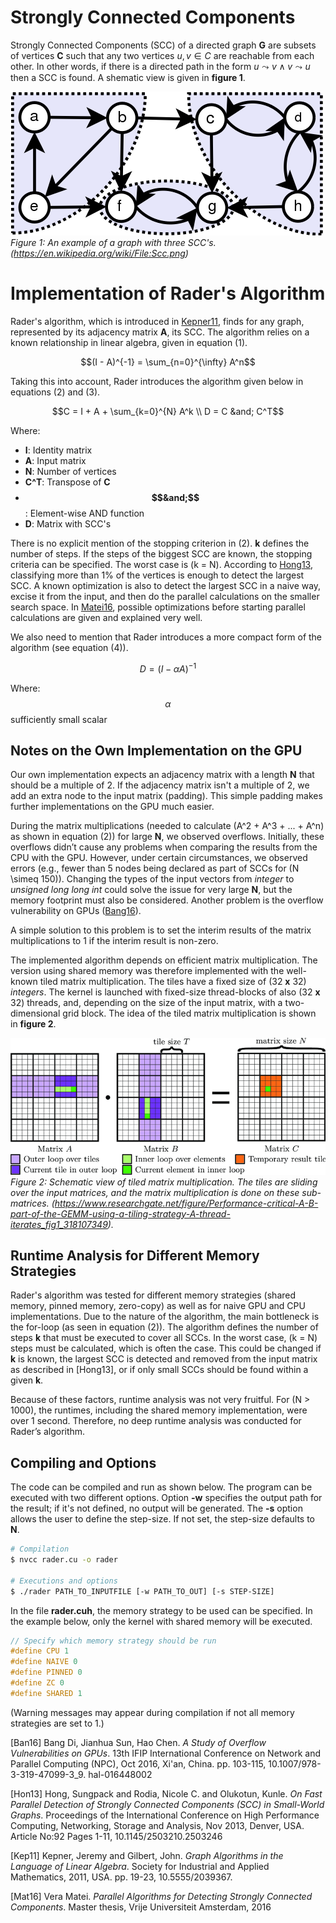 # Strongly Connected Components
Strongly Connected Components (SCC) of a directed graph **G** are subsets of vertices **C** such that any two vertices $u, v \in C$ are reachable from each other. In other words, if there is a directed path in the form $u \leadsto v \land v \leadsto u$ then a SCC is found. A shematic view is given in **figure 1**.

![SCC](images/scc.png)
_Figure 1: An example of a graph with three SCC's. (https://en.wikipedia.org/wiki/File:Scc.png)_

# Implementation of Rader's Algorithm

Rader's algorithm, which is introduced in [Kepner11](#), finds for any graph, represented by its adjacency matrix **A**, its SCC. The algorithm relies on a known relationship in linear algebra, given in equation (1).

```math
(I - A)^{-1} = \sum_{n=0}^{\infty} A^n
```

Taking this into account, Rader introduces the algorithm given below in equations (2) and (3).

```math
C = I + A + \sum_{k=0}^{N} A^k \\
D = C &and; C^T
```

Where:
- **I**: Identity matrix
- **A**: Input matrix
- **N**: Number of vertices
- **C^T**: Transpose of **C**
- **$$&and;$$**: Element-wise AND function
- **D**: Matrix with SCC's

There is no explicit mention of the stopping criterion in (2). **k** defines the number of steps. If the steps of the biggest SCC are known, the stopping criteria can be specified. The worst case is \(k = N\). According to [Hong13](#), classifying more than 1% of the vertices is enough to detect the largest SCC. A known optimization is also to detect the largest SCC in a naive way, excise it from the input, and then do the parallel calculations on the smaller search space. In [Matei16](#), possible optimizations before starting parallel calculations are given and explained very well.

We also need to mention that Rader introduces a more compact form of the algorithm (see equation (4)).

```math
D = (I - \alpha A)^{-1}
```

Where: $$\alpha$$ sufficiently small scalar

## Notes on the Own Implementation on the GPU

Our own implementation expects an adjacency matrix with a length **N** that should be a multiple of 2. If the adjacency matrix isn't a multiple of 2, we add an extra node to the input matrix (padding). This simple padding makes further implementations on the GPU much easier.

During the matrix multiplications (needed to calculate \(A^2 + A^3 + ... + A^n\) as shown in equation (2)) for large **N**, we observed overflows. Initially, these overflows didn’t cause any problems when comparing the results from the CPU with the GPU. However, under certain circumstances, we observed errors (e.g., fewer than 5 nodes being declared as part of SCCs for \(N \simeq 150\)). Changing the types of the input vectors from *integer* to *unsigned long long int* could solve the issue for very large **N**, but the memory footprint must also be considered. Another problem is the overflow vulnerability on GPUs ([Bang16](#)).

A simple solution to this problem is to set the interim results of the matrix multiplications to 1 if the interim result is non-zero.

The implemented algorithm depends on efficient matrix multiplication. The version using shared memory was therefore implemented with the well-known tiled matrix multiplication. The tiles have a fixed size of (32 **x** 32) *integers*. The kernel is launched with fixed-size thread-blocks of also (32 **x** 32) threads, and, depending on the size of the input matrix, with a two-dimensional grid block. The idea of the tiled matrix multiplication is shown in **figure 2**.

![Schematic view of tiled matrix multiplication. The tiles are sliding over the input matrices, and the matrix multiplication is done on these sub-matrices.](./images/tiled.png)
*Figure 2: Schematic view of tiled matrix multiplication. The tiles are sliding over the input matrices, and the matrix multiplication is done on these sub-matrices. (https://www.researchgate.net/figure/Performance-critical-A-B-part-of-the-GEMM-using-a-tiling-strategy-A-thread-iterates_fig1_318107349).*

## Runtime Analysis for Different Memory Strategies

Rader's algorithm was tested for different memory strategies (shared memory, pinned memory, zero-copy) as well as for naive GPU and CPU implementations. Due to the nature of the algorithm, the main bottleneck is the for-loop (as seen in equation (2)). The algorithm defines the number of steps **k** that must be executed to cover all SCCs. In the worst case, (k = N) steps must be calculated, which is often the case. This could be changed if **k** is known, the largest SCC is detected and removed from the input matrix as described in [Hong13], or if only small SCCs should be found within a given **k**.

Because of these factors, runtime analysis was not very fruitful. For (N > 1000), the runtimes, including the shared memory implementation, were over 1 second. Therefore, no deep runtime analysis was conducted for Rader’s algorithm.

## Compiling and Options

The code can be compiled and run as shown below. The program can be executed with two different options. Option **-w** specifies the output path for the result; if it's not defined, no output will be generated. The **-s** option allows the user to define the step-size. If not set, the step-size defaults to **N**.

```bash
# Compilation
$ nvcc rader.cu -o rader

# Executions and options
$ ./rader PATH_TO_INPUTFILE [-w PATH_TO_OUT] [-s STEP-SIZE]
```

In the file **rader.cuh**, the memory strategy to be used can be specified. In the example below, only the kernel with shared memory will be executed.

```c
// Specify which memory strategy should be run
#define CPU 1
#define NAIVE 0
#define PINNED 0
#define ZC 0
#define SHARED 1
```

(Warning messages may appear during compilation if not all memory strategies are set to 1.)

[Ban16]
Bang Di, Jianhua Sun, Hao Chen.
*A Study of Overflow Vulnerabilities on GPUs*.
13th IFIP International Conference on Network and Parallel Computing (NPC), Oct 2016, Xi'an, China. pp. 103-115, 10.1007/978-3-319-47099-3\_9. hal-016448002

[Hon13]
Hong, Sungpack and Rodia, Nicole C. and Olukotun, Kunle.
*On Fast Parallel Detection of Strongly Connected Components (SCC) in Small-World Graphs*.
Proceedings of the International Conference on High Performance Computing, Networking, Storage and Analysis, Nov 2013, Denver, USA. Article No:92 Pages 1-11, 10.1145/2503210.2503246

[Kep11]
Kepner, Jeremy and Gilbert, John.
*Graph Algorithms in the Language of Linear Algebra*.
Society for Industrial and Applied Mathematics, 2011, USA. pp. 19-23, 10.5555/2039367.

[Mat16]
Vera Matei.
*Parallel Algorithms for Detecting Strongly Connected Components*.
Master thesis, Vrije Universiteit Amsterdam, 2016